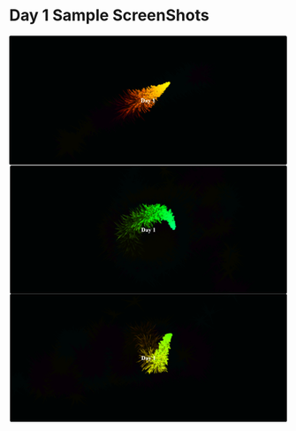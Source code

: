 # Day 1 Sample ScreenShots

<html lang="en">
  <head>
    <meta charset="UTF-8" />
    <style>
        .container{
            display: flex;
            flex-wrap: wrap;
        }
    </style>
  </head>
  <body>
    <div class="container">
        <img src="./ScreenShots/Day1-1.png"></img>
        <img src="./ScreenShots/Day1-2.png"></img>
        <img src="./ScreenShots/Day1-3.png"></img>
    </div>
  </body>
</html>
